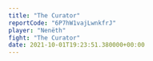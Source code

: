 ```yaml
---
title: "The Curator"
reportCode: "6P7hW1vajLwnkfrJ"
player: "Nenëth"
fight: "The Curator"
date: 2021-10-01T19:23:51.380000+00:00
---
```

